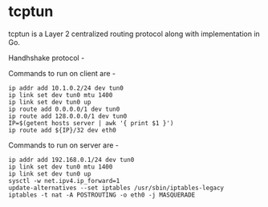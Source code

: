 # tcptun

tcptun is a Layer 2 centralized routing protocol along with implementation in Go.


Handhshake protocol - 



Commands to run on client are - 
```
ip addr add 10.1.0.2/24 dev tun0
ip link set dev tun0 mtu 1400
ip link set dev tun0 up
ip route add 0.0.0.0/1 dev tun0
ip route add 128.0.0.0/1 dev tun0
IP=$(getent hosts server | awk '{ print $1 }')
ip route add ${IP}/32 dev eth0
```

Commands to run on server are -

```
ip addr add 192.168.0.1/24 dev tun0
ip link set dev tun0 mtu 1400
ip link set dev tun0 up
sysctl -w net.ipv4.ip_forward=1
update-alternatives --set iptables /usr/sbin/iptables-legacy
iptables -t nat -A POSTROUTING -o eth0 -j MASQUERADE
```